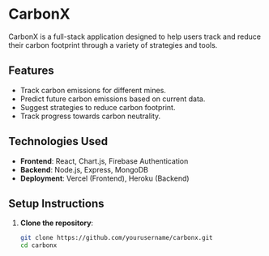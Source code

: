 # CarbonX

CarbonX is a full-stack application designed to help users track and reduce their carbon footprint through a variety of strategies and tools.

## Features

- Track carbon emissions for different mines.
- Predict future carbon emissions based on current data.
- Suggest strategies to reduce carbon footprint.
- Track progress towards carbon neutrality.

## Technologies Used

- **Frontend**: React, Chart.js, Firebase Authentication
- **Backend**: Node.js, Express, MongoDB
- **Deployment**: Vercel (Frontend), Heroku (Backend)

## Setup Instructions

1. **Clone the repository**:

   ```bash
   git clone https://github.com/yourusername/carbonx.git
   cd carbonx
